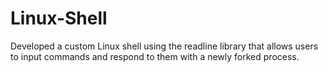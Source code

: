 # Linux-Shell

Developed a custom Linux shell using the readline library that allows users to input commands and respond to them with a newly forked process.